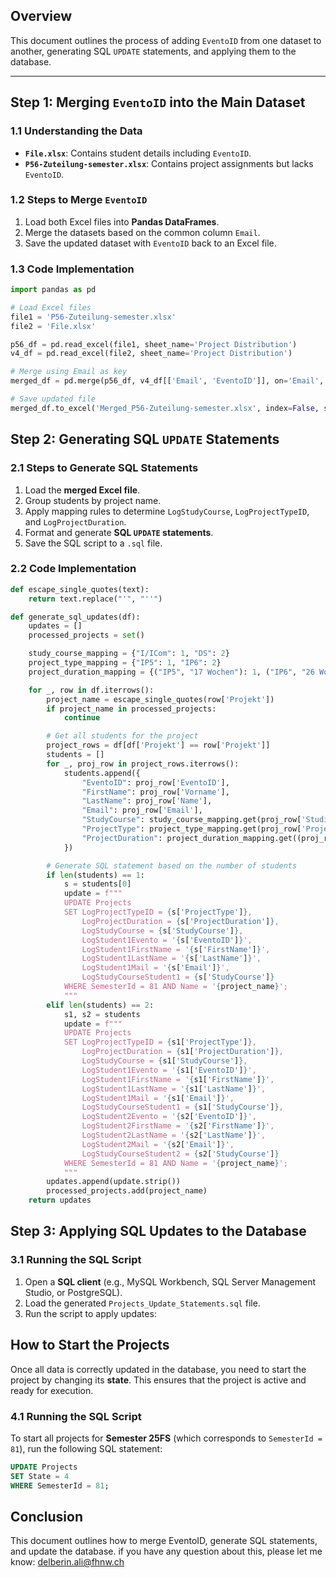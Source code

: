 ﻿## Overview
This document outlines the process of adding `EventoID` from one dataset to another, generating SQL `UPDATE` statements, and applying them to the database.

---

## Step 1: Merging `EventoID` into the Main Dataset

### **1.1 Understanding the Data**
- **`File.xlsx`**: Contains student details including `EventoID`.
- **`P56-Zuteilung-semester.xlsx`**: Contains project assignments but lacks `EventoID`.

### **1.2 Steps to Merge `EventoID`**
1. Load both Excel files into **Pandas DataFrames**.
2. Merge the datasets based on the common column `Email`.
3. Save the updated dataset with `EventoID` back to an Excel file.

### **1.3 Code Implementation**
```python
import pandas as pd

# Load Excel files
file1 = 'P56-Zuteilung-semester.xlsx'
file2 = 'File.xlsx'

p56_df = pd.read_excel(file1, sheet_name='Project Distribution')
v4_df = pd.read_excel(file2, sheet_name='Project Distribution')

# Merge using Email as key
merged_df = pd.merge(p56_df, v4_df[['Email', 'EventoID']], on='Email', how='left')

# Save updated file
merged_df.to_excel('Merged_P56-Zuteilung-semester.xlsx', index=False, sheet_name='Updated Project Distribution')

```  

## Step 2: Generating SQL `UPDATE` Statements
              

### **2.1 Steps to Generate SQL Statements**

1. Load the **merged Excel file**.
2. Group students by project name.
3. Apply mapping rules to determine `LogStudyCourse`, `LogProjectTypeID`, and `LogProjectDuration`.
4. Format and generate **SQL `UPDATE` statements**.
6. Save the SQL script to a `.sql` file.

### **2.2 Code Implementation**

```python
def escape_single_quotes(text):
    return text.replace("'", "''")

def generate_sql_updates(df):
    updates = []
    processed_projects = set()

    study_course_mapping = {"I/ICom": 1, "DS": 2}
    project_type_mapping = {"IP5": 1, "IP6": 2}
    project_duration_mapping = {("IP5", "17 Wochen"): 1, ("IP6", "26 Wochen"): 1, ("IP5", "26 Wochen"): 2}

    for _, row in df.iterrows():
        project_name = escape_single_quotes(row['Projekt'])
        if project_name in processed_projects:
            continue

        # Get all students for the project
        project_rows = df[df['Projekt'] == row['Projekt']]
        students = []
        for _, proj_row in project_rows.iterrows():
            students.append({
                "EventoID": proj_row['EventoID'],
                "FirstName": proj_row['Vorname'],
                "LastName": proj_row['Name'],
                "Email": proj_row['Email'],
                "StudyCourse": study_course_mapping.get(proj_row['Studiengang'], 1),
                "ProjectType": project_type_mapping.get(proj_row['Projekttyp'], 1),
                "ProjectDuration": project_duration_mapping.get((proj_row['Projekttyp'], proj_row['Projektdauer']), 1)
            })

        # Generate SQL statement based on the number of students
        if len(students) == 1:
            s = students[0]
            update = f"""
            UPDATE Projects
            SET LogProjectTypeID = {s['ProjectType']},
                LogProjectDuration = {s['ProjectDuration']},
                LogStudyCourse = {s['StudyCourse']},
                LogStudent1Evento = '{s['EventoID']}',
                LogStudent1FirstName = '{s['FirstName']}',
                LogStudent1LastName = '{s['LastName']}',
                LogStudent1Mail = '{s['Email']}',
                LogStudyCourseStudent1 = {s['StudyCourse']}
            WHERE SemesterId = 81 AND Name = '{project_name}';
            """
        elif len(students) == 2:
            s1, s2 = students
            update = f"""
            UPDATE Projects
            SET LogProjectTypeID = {s1['ProjectType']},
                LogProjectDuration = {s1['ProjectDuration']},
                LogStudyCourse = {s1['StudyCourse']},
                LogStudent1Evento = '{s1['EventoID']}',
                LogStudent1FirstName = '{s1['FirstName']}',
                LogStudent1LastName = '{s1['LastName']}',
                LogStudent1Mail = '{s1['Email']}',
                LogStudyCourseStudent1 = {s1['StudyCourse']},
                LogStudent2Evento = '{s2['EventoID']}',
                LogStudent2FirstName = '{s2['FirstName']}',
                LogStudent2LastName = '{s2['LastName']}',
                LogStudent2Mail = '{s2['Email']}',
                LogStudyCourseStudent2 = {s2['StudyCourse']}
            WHERE SemesterId = 81 AND Name = '{project_name}';
            """
        updates.append(update.strip())
        processed_projects.add(project_name)
    return updates
```


## Step 3: Applying SQL Updates to the Database

### **3.1 Running the SQL Script**
1. Open a **SQL client** (e.g., MySQL Workbench, SQL Server Management Studio, or PostgreSQL).
2. Load the generated `Projects_Update_Statements.sql` file.
3. Run the script to apply updates:




## How to Start the Projects

Once all data is correctly updated in the database, you need to start the project by changing its **state**. This ensures that the project is active and ready for execution.

### **4.1 Running the SQL Script**
To start all projects for **Semester 25FS** (which corresponds to `SemesterId = 81`), run the following SQL statement:

```sql
UPDATE Projects
SET State = 4
WHERE SemesterId = 81;
```


## Conclusion
This document outlines how to merge EventoID, generate SQL statements, and update the database.
if you have any question about this, please let me know: delberin.ali@fhnw.ch